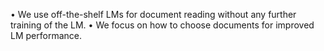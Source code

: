 • We use off-the-shelf LMs for document
reading without any further training of the
LM.
• We focus on how to choose documents for
improved LM performance.

